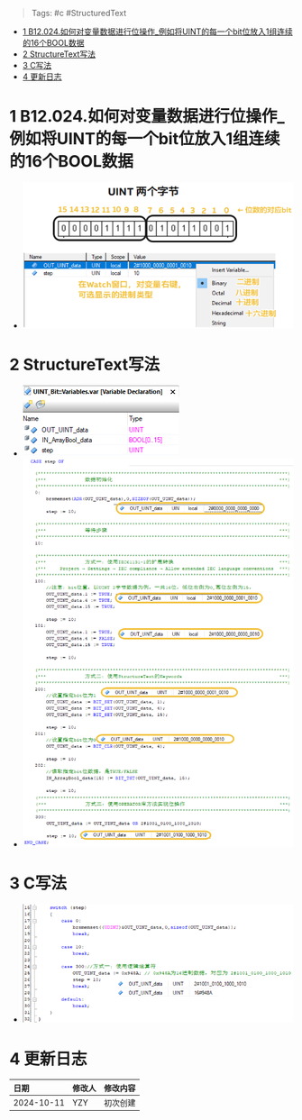 > Tags: #c #StructuredText

- [1 B12.024.如何对变量数据进行位操作_例如将UINT的每一个bit位放入1组连续的16个BOOL数据](#_1-b12024%E5%A6%82%E4%BD%95%E5%AF%B9%E5%8F%98%E9%87%8F%E6%95%B0%E6%8D%AE%E8%BF%9B%E8%A1%8C%E4%BD%8D%E6%93%8D%E4%BD%9C_%E4%BE%8B%E5%A6%82%E5%B0%86uint%E7%9A%84%E6%AF%8F%E4%B8%80%E4%B8%AAbit%E4%BD%8D%E6%94%BE%E5%85%A51%E7%BB%84%E8%BF%9E%E7%BB%AD%E7%9A%8416%E4%B8%AAbool%E6%95%B0%E6%8D%AE)
- [2 StructureText写法](#_2-structuretext%E5%86%99%E6%B3%95)
- [3 C写法](#_3-c%E5%86%99%E6%B3%95)
- [4 更新日志](#_4-%E6%9B%B4%E6%96%B0%E6%97%A5%E5%BF%97)

# 1 B12.024.如何对变量数据进行位操作_例如将UINT的每一个bit位放入1组连续的16个BOOL数据

- ![](FILES/024如何对变量数据进行位操作_例如将UINT的每一个bit位放入1组连续的16个BOOL数据/image-20241011154122728.png)

# 2 StructureText写法

- ![](FILES/024如何对变量数据进行位操作_例如将UINT的每一个bit位放入1组连续的16个BOOL数据/image-20241011155044950.png)
- ![](FILES/024如何对变量数据进行位操作_例如将UINT的每一个bit位放入1组连续的16个BOOL数据/image-20241011155017774.png)

# 3 C写法

- ![](FILES/024如何对变量数据进行位操作_例如将UINT的每一个bit位放入1组连续的16个BOOL数据/image-20241011155221877.png)

# 4 更新日志

| 日期                             | 修改人 | 修改内容 |
| :----------------------------- | :-- | :--- |
| 2024-10-11 | YZY | 初次创建 |
